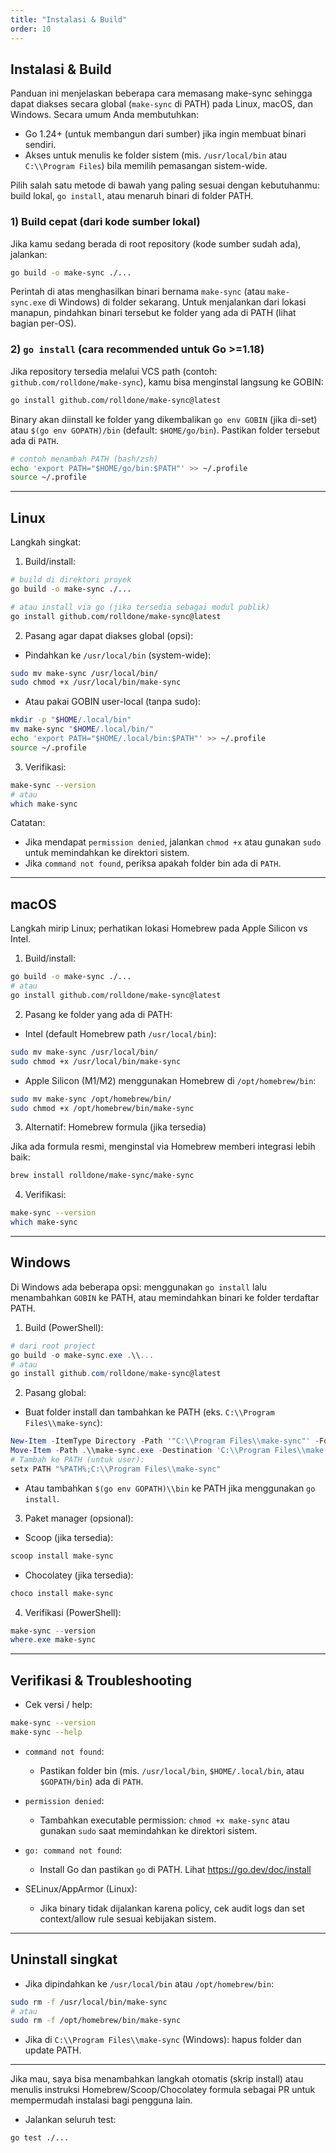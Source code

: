 ```yaml
---
title: "Instalasi & Build"
order: 10
---
```


## Instalasi & Build

Panduan ini menjelaskan beberapa cara memasang make-sync sehingga dapat diakses secara global (`make-sync` di PATH) pada Linux, macOS, dan Windows. Secara umum Anda membutuhkan:

 - Go 1.24+ (untuk membangun dari sumber) jika ingin membuat binari sendiri.
 - Akses untuk menulis ke folder sistem (mis. `/usr/local/bin` atau `C:\\Program Files`) bila memilih pemasangan sistem-wide.

Pilih salah satu metode di bawah yang paling sesuai dengan kebutuhanmu: build lokal, `go install`, atau menaruh binari di folder PATH.

### 1) Build cepat (dari kode sumber lokal)
Jika kamu sedang berada di root repository (kode sumber sudah ada), jalankan:

```bash
go build -o make-sync ./...
```

Perintah di atas menghasilkan binari bernama `make-sync` (atau `make-sync.exe` di Windows) di folder sekarang. Untuk menjalankan dari lokasi manapun, pindahkan binari tersebut ke folder yang ada di PATH (lihat bagian per-OS).

### 2) `go install` (cara recommended untuk Go >=1.18)
Jika repository tersedia melalui VCS path (contoh: `github.com/rolldone/make-sync`), kamu bisa menginstal langsung ke GOBIN:

```bash
go install github.com/rolldone/make-sync@latest
```

Binary akan diinstall ke folder yang dikembalikan `go env GOBIN` (jika di-set) atau `$(go env GOPATH)/bin` (default: `$HOME/go/bin`). Pastikan folder tersebut ada di `PATH`.

```bash
# contoh menambah PATH (bash/zsh)
echo 'export PATH="$HOME/go/bin:$PATH"' >> ~/.profile
source ~/.profile
```

---

## Linux

Langkah singkat:

1. Build/install:

```bash
# build di direktori proyek
go build -o make-sync ./...

# atau install via go (jika tersedia sebagai modul publik)
go install github.com/rolldone/make-sync@latest
```

2. Pasang agar dapat diakses global (opsi):

- Pindahkan ke `/usr/local/bin` (system-wide):

```bash
sudo mv make-sync /usr/local/bin/
sudo chmod +x /usr/local/bin/make-sync
```

- Atau pakai GOBIN user-local (tanpa sudo):

```bash
mkdir -p "$HOME/.local/bin"
mv make-sync "$HOME/.local/bin/"
echo 'export PATH="$HOME/.local/bin:$PATH"' >> ~/.profile
source ~/.profile
```

3. Verifikasi:

```bash
make-sync --version
# atau
which make-sync
```

Catatan:
- Jika mendapat `permission denied`, jalankan `chmod +x` atau gunakan `sudo` untuk memindahkan ke direktori sistem.
- Jika `command not found`, periksa apakah folder bin ada di `PATH`.

---

## macOS

Langkah mirip Linux; perhatikan lokasi Homebrew pada Apple Silicon vs Intel.

1. Build/install:

```bash
go build -o make-sync ./...
# atau
go install github.com/rolldone/make-sync@latest
```

2. Pasang ke folder yang ada di PATH:

- Intel (default Homebrew path `/usr/local/bin`):

```bash
sudo mv make-sync /usr/local/bin/
sudo chmod +x /usr/local/bin/make-sync
```

- Apple Silicon (M1/M2) menggunakan Homebrew di `/opt/homebrew/bin`:

```bash
sudo mv make-sync /opt/homebrew/bin/
sudo chmod +x /opt/homebrew/bin/make-sync
```

3. Alternatif: Homebrew formula (jika tersedia)

Jika ada formula resmi, menginstal via Homebrew memberi integrasi lebih baik:

```bash
brew install rolldone/make-sync/make-sync
```

4. Verifikasi:

```bash
make-sync --version
which make-sync
```

---

## Windows

Di Windows ada beberapa opsi: menggunakan `go install` lalu menambahkan `GOBIN` ke PATH, atau memindahkan binari ke folder terdaftar PATH.

1. Build (PowerShell):

```powershell
# dari root project
go build -o make-sync.exe .\\...
# atau
go install github.com/rolldone/make-sync@latest
```

2. Pasang global:

- Buat folder install dan tambahkan ke PATH (eks. `C:\\Program Files\\make-sync`):

```powershell
New-Item -ItemType Directory -Path '"C:\\Program Files\\make-sync"' -Force
Move-Item -Path .\\make-sync.exe -Destination 'C:\\Program Files\\make-sync\\make-sync.exe'
# Tambah ke PATH (untuk user):
setx PATH "%PATH%;C:\\Program Files\\make-sync"
```

- Atau tambahkan `$(go env GOPATH)\\bin` ke PATH jika menggunakan `go install`.

3. Paket manager (opsional):

- Scoop (jika tersedia):

```powershell
scoop install make-sync
```

- Chocolatey (jika tersedia):

```powershell
choco install make-sync
```

4. Verifikasi (PowerShell):

```powershell
make-sync --version
where.exe make-sync
```

---

## Verifikasi & Troubleshooting

- Cek versi / help:

```bash
make-sync --version
make-sync --help
```

- `command not found`:
	- Pastikan folder bin (mis. `/usr/local/bin`, `$HOME/.local/bin`, atau `$GOPATH/bin`) ada di `PATH`.

- `permission denied`:
	- Tambahkan executable permission: `chmod +x make-sync` atau gunakan `sudo` saat memindahkan ke direktori sistem.

- `go: command not found`:
	- Install Go dan pastikan `go` di PATH. Lihat https://go.dev/doc/install

- SELinux/AppArmor (Linux):
	- Jika binary tidak dijalankan karena policy, cek audit logs dan set context/allow rule sesuai kebijakan sistem.

---

## Uninstall singkat

- Jika dipindahkan ke `/usr/local/bin` atau `/opt/homebrew/bin`:

```bash
sudo rm -f /usr/local/bin/make-sync
# atau
sudo rm -f /opt/homebrew/bin/make-sync
```

- Jika di `C:\\Program Files\\make-sync` (Windows): hapus folder dan update PATH.

---

Jika mau, saya bisa menambahkan langkah otomatis (skrip install) atau menulis instruksi Homebrew/Scoop/Chocolatey formula sebagai PR untuk mempermudah instalasi bagi pengguna lain.
- Jalankan seluruh test:

```bash
go test ./...
```